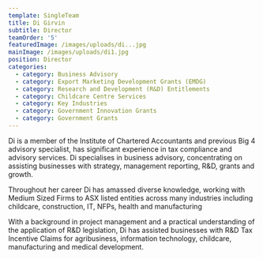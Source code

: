```yaml
---
template: SingleTeam
title: Di Girvin
subtitle: Director
teamOrder: '5'
featuredImage: /images/uploads/di...jpg
mainImage: /images/uploads/di1.jpg
position: Director
categories:
  - category: Business Advisory
  - category: Export Marketing Development Grants (EMDG)
  - category: Research and Development (R&D) Entitlements
  - category: Childcare Centre Services
  - category: Key Industries
  - category: Government Innovation Grants
  - category: Government Grants
---
```


Di is a member of the Institute of Chartered Accountants and previous Big 4 advisory specialist, has significant experience in tax compliance and advisory services. Di specialises in business advisory, concentrating on assisting businesses with strategy, management reporting, R&D, grants and growth.

Throughout her career Di has amassed diverse knowledge, working with Medium Sized Firms to ASX listed entities across many industries including childcare, construction, IT, NFPs, health and manufacturing

With a background in project management and a practical understanding of the application of R&D legislation, Di has assisted businesses with R&D Tax Incentive Claims for agribusiness, information technology, childcare, manufacturing and medical development.
